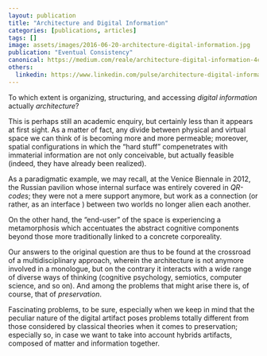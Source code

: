 ```yaml
---
layout: publication
title: "Architecture and Digital Information"
categories: [publications, articles]
tags: []
image: assets/images/2016-06-20-architecture-digital-information.jpg
publication: "Eventual Consistency"
canonical: https://medium.com/reale/architecture-digital-information-4c95fd2c6233
others:
  linkedin: https://www.linkedin.com/pulse/architecture-digital-information-roberto-reale/
---
```


To which extent is organizing, structuring, and accessing *digital information* actually *architecture*?

This is perhaps still an academic enquiry, but certainly less than it appears at first sight. As a matter of fact, any divide between physical and virtual space we can think of is becoming more and more permeable; moreover, spatial configurations in which the “hard stuff” compenetrates with immaterial information are not only conceivable, but actually feasible (indeed, they have already been realized).

As a paradigmatic example, we may recall, at the Venice Biennale in 2012, the Russian pavilion whose internal surface was entirely covered in *QR-codes*; they were not a mere support anymore, but work as a connection (or rather, as an interface ) between two worlds no longer alien each another.

On the other hand, the “end-user” of the space is experiencing a metamorphosis which accentuates the abstract cognitive components beyond those more traditionally linked to a concrete corporeality.

Our answers to the original question are thus to be found at the crossroad of a multidisciplinary approach, wherein the architecture is not anymore involved in a monologue, but on the contrary it interacts with a wide range of diverse ways of thinking (cognitive psychology, semiotics, computer science, and so on). And among the problems that might arise there is, of course, that of *preservation*.

Fascinating problems, to be sure, especially when we keep in mind that the peculiar nature of the digital artifact poses problems totally different from those considered by classical theories when it comes to preservation; especially so, in case we want to take into account hybrids artifacts, composed of matter and information together.
